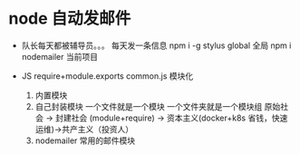 # node 自动发邮件
- 队长每天都被辅导员。。。
    每天发一条信息
    npm i -g stylus global 全局
    npm i nodemailer 当前项目

- JS require+module.exports  common.js 模块化
    1. 内置模块
    2. 自己封装模块 一个文件就是一个模块 一个文件夹就是一个模块组
        原始社会 -> 封建社会 (module+require) -> 资本主义(docker+k8s 省钱，快速运维)->共产主义（投资人）
    3. nodemailer 常用的邮件模块